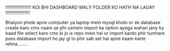 !!!!!!!!!!!!!!!!!!!! KOI BHI DASHBOARD WALY FOLDER KO HATH NA LAGAY !!!!!!!!!!!!!!!!!!!

Bhaiyon phele apne computer ya laptop mein mysql kholo or ek database create karo cms naam se phi usmein import ka option ayega wahan jany ky baad file select karo cms ki jo is repo mein hai or import kardo phir tumhare pass database import ho jay gi to phir sab set hai apne kaam karte rehna........